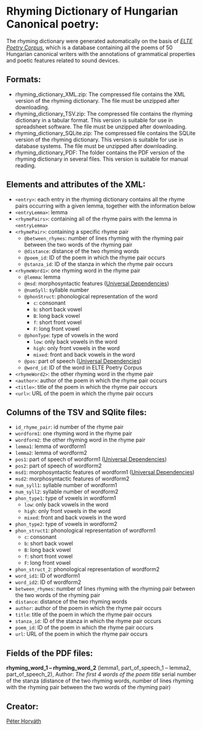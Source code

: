# Rhyming Dictionary of Hungarian Canonical poetry:

The rhyming dictionary were generated automatically on the basis of [_ELTE Poetry Corpus_](https://github.com/ELTE-DH/poetry-corpus), which is a database containing all the poems of 50 Hungarian canonical writers with the annotations of grammatical properties and poetic features related to sound devices.

## Formats:

- rhyming\_dictionary\_XML.zip: The compressed file contains the XML version of the rhyming dictionary. The file must be unzipped after downloading.
- rhyming_dictionary\_TSV.zip: The compressed file contains the rhyming dictionary in a tabular format. This version is suitable for use in spreadsheet software. The file must be unzipped after downloading.
- rhyming\_dictionary\_SQLite.zip: The compressed file contains the SQLite version of the rhyming dictionary. This version is suitable for use in database systems. The file must be unzipped after downloading.
- rhyming\_dictionary\_PDF: The folder contains the PDF version of the rhyming dictionary in several files. This version is suitable for manual reading.

## Elements and attributes of the XML:

- `<entry>`: each entry in the rhyming dictionary contains all the rhyme pairs occurring with a given lemma, together with the information below
- `<entryLemma>`: lemma
- `<rhymePairs>`: containing all of the rhyme pairs with the lemma in `<entryLemma>`
- `<rhymePair>`: containing a specific rhyme pair
   - `@between_rhymes`: number of lines rhyming with the rhyming pair between the two words of the rhyming pair
   - `@distance`: distance of the two rhyming words
   - `@poem_id`: ID of the poem in which the rhyme pair occurs 
   - `@stanza_id`: ID of the stanza in which the rhyme pair occurs 
- `<rhymeWord1>`: one rhyming word in the rhyme pair
   - `@lemma`: lemma
   - `@msd`: morphosyntactic features ([Universal Dependencies](https://universaldependencies.org/))
   - `@numSyll`: syllable number
   - `@phonStruct`: phonological representation of the word
        - `c`: consonant
        - `b`: short back vowel
        - `B`: long back vowel
        - `f`: short front vowel
        - `F`: long front vowel
   - `@phonType`: type of vowels in the word
        - `low`: only back vowels in the word
        - `high`: only front vowels in the word
        - `mixed`: front and back vowels in the word
   - `@pos`: part of speech ([Universal Dependencies](https://universaldependencies.org/))
   - `@word_id`: ID of the word in ELTE Poetry Corpus
- `<rhymeWord2>`: the other rhyming word in the rhyme pair
- `<author>`: author of the poem in which the rhyme pair occurs
- `<title>`: title of the poem in which the rhyme pair occurs 
- `<url>`: URL of the poem in which the rhyme pair occurs

## Columns of the TSV and SQlite files:

- `id_rhyme_pair`: id number of the rhyme pair
- `wordform1`: one rhyming word in the rhyme pair
- `wordform2`: the other rhyming word in the rhyme pair
- `lemma1`: lemma of wordform1
- `lemma2`: lemma of wordform2
- `pos1`: part of speech of wordform1 ([Universal Dependencies](https://universaldependencies.org/))
- `pos2`: part of speech of wordform2
- `msd1`: morphosyntactic features of wordform1 ([Universal Dependencies](https://universaldependencies.org/))
- `msd2`: morphosyntactic features of wordform2
- `num_syll1`: syllable number of wordform1
- `num_syll2`: syllable number of wordform2
- `phon_type1`: type of vowels in wordform1
   - `low`: only back vowels in the word
   - `high`: only front vowels in the word
   - `mixed`: front and back vowels in the word
- `phon_type2`: type of vowels in wordform2
- `phon_struct1`: phonological representation of wordform1
   - `c`: consonant
   - `b`: short back vowel
   - `B`: long back vowel
   - `f`: short front vowel
   - `F`: long front vowel
- `phon_struct_2`: phonological representation of wordform2
- `word_id1`: ID of wordform1
- `word_id2`: ID of wordform2
- `between_rhymes`: number of lines rhyming with the rhyming pair between the two words of the rhyming pair
- `distance`: distance of the two rhyming words 
- `author`: author of the poem in which the rhyme pair occurs
- `title`: title of the poem in which the rhyme pair occurs 
- `stanza_id`: ID of the stanza in which the rhyme pair occurs 
- `poem_id`: ID of the poem in which the rhyme pair occurs 
- `url`: URL of the poem in which the rhyme pair occurs

## Fields of the PDF files:

__rhyming\_word\_1 – rhyming\_word\_2__ (lemma1, part\_of\_speech\_1 – lemma2, part\_of_speech\_2), Author: _The first 4 words of the poem title_ serial number of the stanza (distance of the two rhyming words, number of lines rhyming with the rhyming pair between the two words of the rhyming pair)

## Creator:

[Péter Horváth](https://github.com/horvathpeti99)



